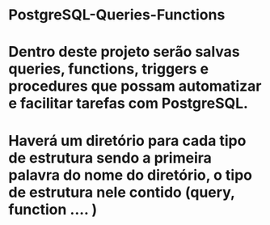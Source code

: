 # PostgreSQL-Queries-Functions

# Dentro deste projeto serão salvas queries, functions, triggers e procedures que possam automatizar e facilitar tarefas com PostgreSQL.
# Haverá um diretório para cada tipo de estrutura sendo a primeira palavra do nome do diretório, o tipo de estrutura nele contido (query, function .... )

